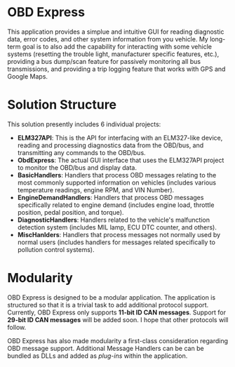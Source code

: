 # OBD Express
This application provides a simplue and intuitive GUI for reading diagnostic data, error codes, and other system information from you vehicle. My long-term goal is to also add the capability for interacting with some vehicle systems (resetting the trouble light, manufacturer specific features, etc.), providing a bus dump/scan feature for passively monitoring all bus transmissions, and providing a trip logging feature that works with GPS and Google Maps.

# Solution Structure
This solution presently includes 6 individual projects:
* __ELM327API__: This is the API for interfacing with an ELM327-like device, reading and processing diagnostics data from the OBD/bus, and transmitting any commands to the OBD/bus.
* __ObdExpress__: The actual GUI interface that uses the ELM327API project to monitor the OBD/bus and display data.
* __BasicHandlers__: Handlers that process OBD messages relating to the most commonly supported information on vehicles (includes various temperature readings, engine RPM, and VIN Number).
* __EngineDemandHandlers__: Handlers that process OBD messages specifically related to engine demand (includes engine load, throttle position, pedal position, and torque).
* __DiagnosticHandlers__: Handlers related to the vehicle's malfunction detection system (includes MIL lamp, ECU DTC counter, and others).
* __MiscHanlders__: Handlers that process messages not normally used by normal users (includes handlers for messages related specifically to pollution control systems).

# Modularity
OBD Express is designed to be a modular application. The application is structured so that it is a trivial task to add additional protocol support. Currently, OBD Express only supports __11-bit ID CAN messages__. Support for __29-bit ID CAN messages__ will be added soon. I hope that other protocols will follow.

OBD Express has also made modularity a first-class consideration regarding OBD message support. Additional Message Handlers can be can be bundled as DLLs and added as _plug-ins_ within the application.
